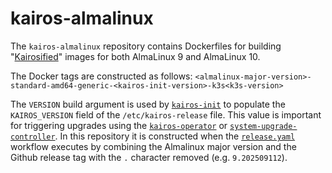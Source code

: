 # kairos-almalinux

The `kairos-almalinux` repository contains Dockerfiles for building
"[Kairosified](https://kairos.io/v3.5.2/docs/advanced/creating_custom_cloud_images/)"
images for both AlmaLinux 9 and AlmaLinux 10.

The Docker tags are constructed as follows:
`<almalinux-major-version>-standard-amd64-generic-<kairos-init-version>-k3s<k3s-version>`

The `VERSION` build argument is used by
[`kairos-init`](https://github.com/kairos-io/kairos-init) to populate the
`KAIROS_VERSION` field of the `/etc/kairos-release` file. This value is
important for triggering upgrades using the
[`kairos-operator`](https://github.com/kairos-io/kairos-operator) or
[`system-upgrade-controller`](https://github.com/rancher/system-upgrade-controller).
In this repository it is constructed when the
[`release.yaml`](.github/workflows/release.yaml) workflow executes by combining
the Almalinux major version and the Github release tag with the `.` character
removed (e.g. `9.202509112`).
